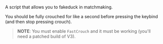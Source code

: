 
A script that allows you to fakeduck in matchmaking.

You should be fully crouched for like a second before pressing the keybind (and then stop pressing crouch).

> **NOTE**: You must enable `FastCrouch` and it must be working (you'll need a patched build of V3).
